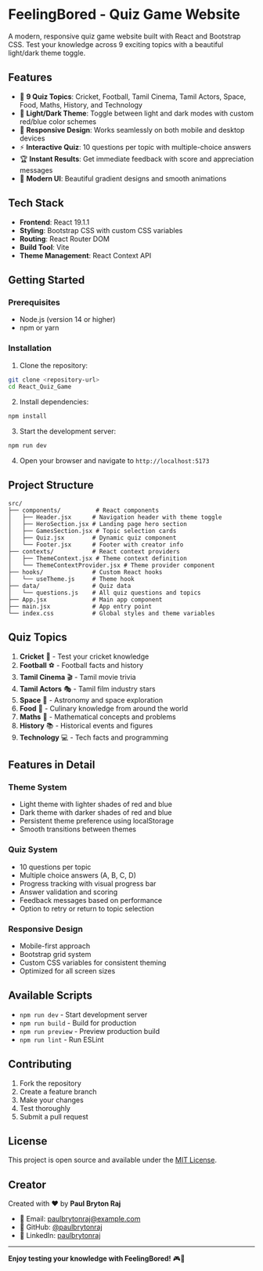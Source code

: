 # FeelingBored - Quiz Game Website

A modern, responsive quiz game website built with React and Bootstrap CSS. Test your knowledge across 9 exciting topics with a beautiful light/dark theme toggle.

## Features

- 🎯 **9 Quiz Topics**: Cricket, Football, Tamil Cinema, Tamil Actors, Space, Food, Maths, History, and Technology
- 🌙 **Light/Dark Theme**: Toggle between light and dark modes with custom red/blue color schemes
- 📱 **Responsive Design**: Works seamlessly on both mobile and desktop devices
- ⚡ **Interactive Quiz**: 10 questions per topic with multiple-choice answers
- 🏆 **Instant Results**: Get immediate feedback with score and appreciation messages
- 🎨 **Modern UI**: Beautiful gradient designs and smooth animations

## Tech Stack

- **Frontend**: React 19.1.1
- **Styling**: Bootstrap CSS with custom CSS variables
- **Routing**: React Router DOM
- **Build Tool**: Vite
- **Theme Management**: React Context API

## Getting Started

### Prerequisites

- Node.js (version 14 or higher)
- npm or yarn

### Installation

1. Clone the repository:
```bash
git clone <repository-url>
cd React_Quiz_Game
```

2. Install dependencies:
```bash
npm install
```

3. Start the development server:
```bash
npm run dev
```

4. Open your browser and navigate to `http://localhost:5173`

## Project Structure

```
src/
├── components/          # React components
│   ├── Header.jsx      # Navigation header with theme toggle
│   ├── HeroSection.jsx # Landing page hero section
│   ├── GamesSection.jsx # Topic selection cards
│   ├── Quiz.jsx        # Dynamic quiz component
│   └── Footer.jsx      # Footer with creator info
├── contexts/           # React context providers
│   ├── ThemeContext.jsx # Theme context definition
│   └── ThemeContextProvider.jsx # Theme provider component
├── hooks/              # Custom React hooks
│   └── useTheme.js     # Theme hook
├── data/               # Quiz data
│   └── questions.js    # All quiz questions and topics
├── App.jsx             # Main app component
├── main.jsx            # App entry point
└── index.css           # Global styles and theme variables
```

## Quiz Topics

1. **Cricket** 🏏 - Test your cricket knowledge
2. **Football** ⚽ - Football facts and history
3. **Tamil Cinema** 🎬 - Tamil movie trivia
4. **Tamil Actors** 🎭 - Tamil film industry stars
5. **Space** 🚀 - Astronomy and space exploration
6. **Food** 🍕 - Culinary knowledge from around the world
7. **Maths** 📐 - Mathematical concepts and problems
8. **History** 📚 - Historical events and figures
9. **Technology** 💻 - Tech facts and programming

## Features in Detail

### Theme System
- Light theme with lighter shades of red and blue
- Dark theme with darker shades of red and blue
- Persistent theme preference using localStorage
- Smooth transitions between themes

### Quiz System
- 10 questions per topic
- Multiple choice answers (A, B, C, D)
- Progress tracking with visual progress bar
- Answer validation and scoring
- Feedback messages based on performance
- Option to retry or return to topic selection

### Responsive Design
- Mobile-first approach
- Bootstrap grid system
- Custom CSS variables for consistent theming
- Optimized for all screen sizes

## Available Scripts

- `npm run dev` - Start development server
- `npm run build` - Build for production
- `npm run preview` - Preview production build
- `npm run lint` - Run ESLint

## Contributing

1. Fork the repository
2. Create a feature branch
3. Make your changes
4. Test thoroughly
5. Submit a pull request

## License

This project is open source and available under the [MIT License](LICENSE).

## Creator

Created with ❤️ by **Paul Bryton Raj**

- 📧 Email: paulbrytonraj@example.com
- 🐙 GitHub: [@paulbrytonraj](https://github.com/paulbrytonraj)
- 💼 LinkedIn: [paulbrytonraj](https://linkedin.com/in/paulbrytonraj)

---

**Enjoy testing your knowledge with FeelingBored!** 🎮🧠